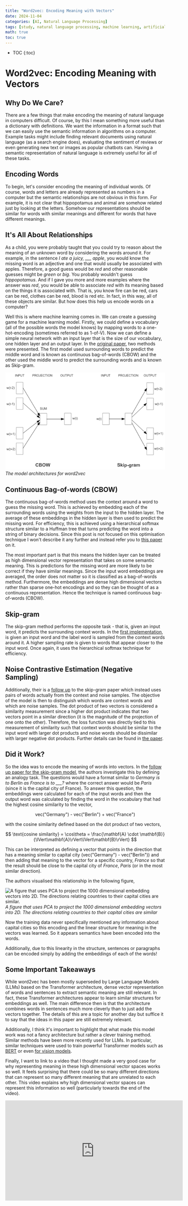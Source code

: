 ```yaml
---
title: "Word2vec: Encoding Meaning with Vectors"
date: 2024-11-04
categories: [AI, Natural Language Processing]
tags: [study, natural language processing, machine learning, artificial intelligence, word2vec]
math: true
toc: true
---
```


<!-- prettier-ignore -->
* TOC
{:toc}

# Word2vec: Encoding Meaning with Vectors

## Why Do We Care?

There are a few things that make encoding the meaning of natural language in computers difficult. Of
course, by this I mean something more useful than a dictionary with definitions. We want the
information in a format such that we can easily use the semantic information in algorithms on a
computer. Example tasks might include finding relevant documents using natural language (as a search
engine does), evaluating the sentiment of reviews or even generating new text or images as popular
chatbots can. Having a semantic representation of natural language is extremely useful for all of
these tasks.

## Encoding Words

To begin, let's consider encoding the meaning of individual words. Of course, words and letters are
already represented as numbers in a computer but the semantic relationships are not obvious in this
form. For example, it is not clear that hippopotamus and animal are somehow related just by looking
at the letters. Somehow our representations should be similar for words with similar meanings and
different for words that have different meanings.

## It's All About Relationships

As a child, you were probably taught that you could try to reason about the meaning of an unknown
word by considering the words around it. For example, in the sentence _I ate a juicy, \_\_\_ apple_,
you would know the missing word is an adjective and one that would usually be associated with
apples. Therefore, a good guess would be _red_ and other reasonable guesses might be _green_ or
_big_. You probably wouldn't guess _hippopotamus_. And if I gave you more and more examples where
the answer was _red_, you would be able to associate _red_ with its meaning based on the things it
is associated with. That is, you know fire can be red, cars can be red, clothes can be red, blood is
red etc. In fact, in this way, all of these objects are similar. But how does this help us encode
words on a computer?

Well this is where machine learning comes in. We can create a guessing game for a machine learning
model. Firstly, we could define a vocabulary (all of the possible words the model knows) by mapping
words to a one-hot-encoding (sometimes referred to as 1-of-V). Now we can define a simple neural
network with an input layer that is the size of our vocabulary, one hidden layer and an output
layer. In the [original paper](https://doi.org/10.48550/arXiv.1301.3781), two methods were
presented. The first model used surrounding words to predict the middle word and is known as
continuous bag-of-words (CBOW) and the other used the middle word to predict the surrounding words
and is known as Skip-gram.

![The model architectures for word2vec](/images/word2vec_arch.png)_The model architectures for
word2vec_

## Continuous Bag-of-words (CBOW)

The continuous bag-of-words method uses the context around a word to guess the missing word. This is
achieved by embedding each of the surrounding words using the weights from the input to the hidden
layer. The average of these embeddings in the hidden layer is then used to predict the missing word.
For efficiency, this is achieved using a hierarchical softmax structure similar to a Huffman tree
that turns predicting the word into a string of binary decisions. Since this post is not focused on
this optimisation technique I won't describe it any further and instead refer you to
[this paper](https://proceedings.neurips.cc/paper_files/paper/2008/file/1e056d2b0ebd5c878c550da6ac5d3724-Paper.pdf)
on it.

The most important part is that this means the hidden layer can be treated as high dimensional
vector representation that takes on some semantic meaning. This is predictions for the missing word
are more likely to be correct if they have similar meanings. Since the input word embeddings are
averaged, the order does not matter so it is classified as a bag-of-words method. Furthermore, the
embeddings are dense high dimensional vectors rather than sparse one-hot encodings and so they can
be thought of as a continuous representation. Hence the technique is named continuous bag-of-words
(CBOW).

## Skip-gram

The skip-gram method performs the opposite task - that is, given an input word, it predicts the
surrounding context words. In the [first implementation](https://doi.org/10.48550/arXiv.1301.3781),
is given an input word and the label word is sampled from the context words around it. A higher
sampling rate is given to words that appear closer to the input word. Once again, it uses the
hierarchical softmax technique for efficiency.

## Noise Contrastive Estimation (Negative Sampling)

Additionally, their is a [follow up](https://doi.org/10.48550/arXiv.1310.4546) to the skip-gram
paper which instead uses pairs of words actually from the context and noise samples. The objective
of the model is then to distinguish which words are context words and which are noise samples. The
dot product of two vectors is considered a similarity measurement since a higher dot product
indicates that two vectors point in a similar direction (it is the magnitude of the projection of
one onto the other). Therefore, the loss function was directly tied to this measurement of
similarity such that context words should be similar to the input word with larger dot products and
noise words should be dissimilar with larger negative dot products. Further details can be found in
[the paper](https://doi.org/10.48550/arXiv.1310.4546).

## Did it Work?

So the idea was to encode the meaning of words into vectors. In the
[follow up paper for the skip-gram model](https://doi.org/10.48550/arXiv.1310.4546), the authors
investigate this by defining an analogy task. The questions would have a format similar to _Germany
is to Berlin as France is to \_\_\_?_ where the correct answer would be _Paris_ (since it is the
capital city of France). To answer this question, the embeddings were calculated for each of the
input words and then the output word was calculated by finding the word in the vocabulary that had
the highest cosine similarity to the vector,

$$
\text{vec("Germany") - vec("Berlin") + vec("France")}
$$

with the cosine similarity defined based on the dot product of two vectors,

$$
\text{cosine similarity} = \cos\theta = \frac{\mathbf{A} \cdot \mathbf{B}}{\lVert\mathbf{A}\rVert\lVert\mathbf{B}\rVert}
$$

This can be interpreted as defining a vector that points in the direction that has a meaning similar
to capital city (vec("Germany") - vec("Berlin")) and then adding that meaning to the vector for a
specific country, _France_ so that the result should be close to the capital city of _France_,
_Paris_ (or in the most similar direction).

The authors visualised this relationship in the following figure,

![A figure that uses PCA to project the 1000 dimensional embedding vectors into 2D. The directions
relating countries to their capital cities are similar.](/images/word2vec_capitals.png)_A
figure that uses PCA to project the 1000 dimensional embedding vectors into 2D. The directions
relating countries to their capital cities are similar_

Now the training data never specifically mentioned any information about capital cities so this
encoding and the linear structure for meaning in the vectors was learned. So it appears semantics
have been encoded into the words.

Additionally, due to this linearity in the structure, sentences or paragraphs can be encoded simply
by adding the embeddings of each of the words!

## Some Important Takeaways

While word2vec has been mostly superseded by Large Language Models (LLMs) based on the Transformer
architecture, dense vector representation of words and sentences to extract semantic meaning are
still relevant. In fact, these Transformer architectures appear to learn similar structures for
embeddings as well. The main difference then is that the architecture combines words in sentences
much more cleverly than to just add the vectors together. The details of this are a topic for
another day but suffice it to say that the ideas in this paper are still extremely relevant.

Additionally, I think it's important to highlight that what made this model work was not a fancy
architecture but rather a clever training method. Similar methods have been more recently used for
LLMs. In particular, similar techniques were used to train powerful Transformer models such as
[BERT](https://doi.org/10.48550/arXiv.1810.04805) or even
[for vision models](https://doi.org/10.48550/arXiv.2111.06377).

Finally, I want to link to a video that I thought made a very good case for why representing meaning
in these high dimensional vector spaces works so well. It feels surprising that there could be so
many different directions that can represent so many different meaning that are unrelated to each
other. This video explains why high dimensional vector spaces can represent this information so well
(particularly towards the end of the video).

<center><iframe width="560" height="315" src="https://www.youtube.com/embed/9-Jl0dxWQs8?si=r3e9_zgJP1pfANhh" title="YouTube video player" frameborder="0" allow="accelerometer; autoplay; clipboard-write; encrypted-media; gyroscope; picture-in-picture; web-share" referrerpolicy="strict-origin-when-cross-origin" allowfullscreen></iframe></center>
